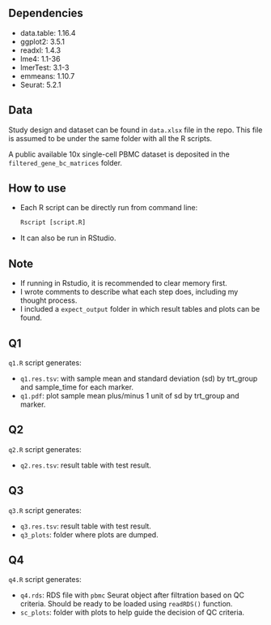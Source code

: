 ## Dependencies

- data.table: 1.16.4
- ggplot2: 3.5.1
- readxl: 1.4.3
- lme4: 1.1-36
- lmerTest: 3.1-3
- emmeans: 1.10.7
- Seurat: 5.2.1

## Data

Study design and dataset can be found in `data.xlsx` file in the repo. This file is assumed to be under the same folder with all the R scripts.

A public available 10x single-cell PBMC dataset is deposited in the `filtered_gene_bc_matrices` folder.

## How to use

- Each R script can be directly run from command line:

    ``` R
    Rscript [script.R]
    ```

- It can also be run in RStudio.

## Note

- If running in Rstudio, it is recommended to clear memory first.
- I wrote comments to describe what each step does, including my thought process.
- I included a `expect_output` folder in which result tables and plots can be found.

## Q1

`q1.R` script generates:

- `q1.res.tsv`: with sample mean and standard deviation (sd) by trt_group and sample_time for each marker.
- `q1.pdf`: plot sample mean plus/minus 1 unit of sd by trt_group and marker.

## Q2

`q2.R` script generates:

- `q2.res.tsv`: result table with test result.

## Q3

`q3.R` script generates:

- `q3.res.tsv`: result table with test result.
- `q3_plots`: folder where plots are dumped.

## Q4

`q4.R` script generates:

- `q4.rds`: RDS file with `pbmc` Seurat object after filtration based on QC criteria. Should be ready to be loaded using `readRDS()` function.
- `sc_plots`: folder with plots to help guide the decision of QC criteria.

